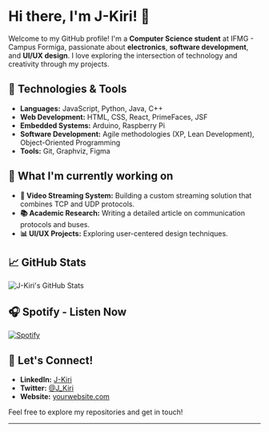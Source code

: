 # Hi there, I'm J-Kiri! 👋

Welcome to my GitHub profile! I'm a **Computer Science student** at IFMG - Campus Formiga, passionate about **electronics**, **software development**, and **UI/UX design**. I love exploring the intersection of technology and creativity through my projects.

## 🔧 Technologies & Tools

- **Languages:** JavaScript, Python, Java, C++
- **Web Development:** HTML, CSS, React, PrimeFaces, JSF
- **Embedded Systems:** Arduino, Raspberry Pi
- **Software Development:** Agile methodologies (XP, Lean Development), Object-Oriented Programming
- **Tools:** Git, Graphviz, Figma

## 🌱 What I'm currently working on

- **🎥 Video Streaming System:** Building a custom streaming solution that combines TCP and UDP protocols.
- **📚 Academic Research:** Writing a detailed article on communication protocols and buses.
- **📊 UI/UX Projects:** Exploring user-centered design techniques.

## 📈 GitHub Stats

![J-Kiri's GitHub Stats](https://github-readme-stats.vercel.app/api?username=J-Kiri&show_icons=true&theme=radical)

## 🎧 Spotify - Listen Now

[![Spotify](https://spotify-readme-nowplaying.vercel.app/api/spotify)](https://open.spotify.com/user/c05doikx2weaw2vhm4618ktbt)

## 💬 Let's Connect!

- **LinkedIn:** [J-Kiri](https://www.linkedin.com/in/your-linkedin-profile)
- **Twitter:** [@J_Kiri](https://twitter.com/your_twitter_handle)
- **Website:** [yourwebsite.com](https://yourwebsite.com)

Feel free to explore my repositories and get in touch!

---

